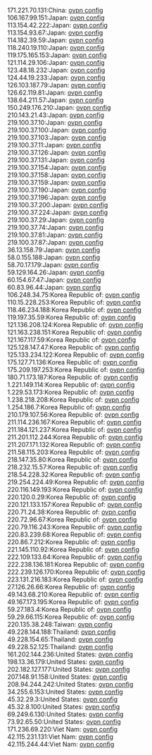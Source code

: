 171.221.70.131:China: [ovpn config](vpn/171_221_70_131.ovpn)  
106.167.99.151:Japan: [ovpn config](vpn/106_167_99_151.ovpn)  
113.154.42.222:Japan: [ovpn config](vpn/113_154_42_222.ovpn)  
113.154.93.67:Japan: [ovpn config](vpn/113_154_93_67.ovpn)  
114.182.39.59:Japan: [ovpn config](vpn/114_182_39_59.ovpn)  
118.240.19.110:Japan: [ovpn config](vpn/118_240_19_110.ovpn)  
119.175.165.153:Japan: [ovpn config](vpn/119_175_165_153.ovpn)  
121.114.29.106:Japan: [ovpn config](vpn/121_114_29_106.ovpn)  
123.48.18.232:Japan: [ovpn config](vpn/123_48_18_232.ovpn)  
124.44.19.233:Japan: [ovpn config](vpn/124_44_19_233.ovpn)  
126.103.187.79:Japan: [ovpn config](vpn/126_103_187_79.ovpn)  
126.62.119.81:Japan: [ovpn config](vpn/126_62_119_81.ovpn)  
138.64.211.57:Japan: [ovpn config](vpn/138_64_211_57.ovpn)  
150.249.176.210:Japan: [ovpn config](vpn/150_249_176_210.ovpn)  
210.143.21.43:Japan: [ovpn config](vpn/210_143_21_43.ovpn)  
219.100.37.10:Japan: [ovpn config](vpn/219_100_37_10.ovpn)  
219.100.37.100:Japan: [ovpn config](vpn/219_100_37_100.ovpn)  
219.100.37.103:Japan: [ovpn config](vpn/219_100_37_103.ovpn)  
219.100.37.11:Japan: [ovpn config](vpn/219_100_37_11.ovpn)  
219.100.37.126:Japan: [ovpn config](vpn/219_100_37_126.ovpn)  
219.100.37.131:Japan: [ovpn config](vpn/219_100_37_131.ovpn)  
219.100.37.154:Japan: [ovpn config](vpn/219_100_37_154.ovpn)  
219.100.37.158:Japan: [ovpn config](vpn/219_100_37_158.ovpn)  
219.100.37.159:Japan: [ovpn config](vpn/219_100_37_159.ovpn)  
219.100.37.190:Japan: [ovpn config](vpn/219_100_37_190.ovpn)  
219.100.37.196:Japan: [ovpn config](vpn/219_100_37_196.ovpn)  
219.100.37.200:Japan: [ovpn config](vpn/219_100_37_200.ovpn)  
219.100.37.224:Japan: [ovpn config](vpn/219_100_37_224.ovpn)  
219.100.37.29:Japan: [ovpn config](vpn/219_100_37_29.ovpn)  
219.100.37.74:Japan: [ovpn config](vpn/219_100_37_74.ovpn)  
219.100.37.81:Japan: [ovpn config](vpn/219_100_37_81.ovpn)  
219.100.37.87:Japan: [ovpn config](vpn/219_100_37_87.ovpn)  
36.13.158.79:Japan: [ovpn config](vpn/36_13_158_79.ovpn)  
58.0.155.188:Japan: [ovpn config](vpn/58_0_155_188.ovpn)  
58.70.17.179:Japan: [ovpn config](vpn/58_70_17_179.ovpn)  
59.129.164.26:Japan: [ovpn config](vpn/59_129_164_26.ovpn)  
60.154.67.47:Japan: [ovpn config](vpn/60_154_67_47.ovpn)  
60.83.96.44:Japan: [ovpn config](vpn/60_83_96_44.ovpn)  
106.248.34.75:Korea Republic of: [ovpn config](vpn/106_248_34_75.ovpn)  
110.15.228.253:Korea Republic of: [ovpn config](vpn/110_15_228_253.ovpn)  
118.46.234.188:Korea Republic of: [ovpn config](vpn/118_46_234_188.ovpn)  
119.197.35.59:Korea Republic of: [ovpn config](vpn/119_197_35_59.ovpn)  
121.136.208.124:Korea Republic of: [ovpn config](vpn/121_136_208_124.ovpn)  
121.163.238.151:Korea Republic of: [ovpn config](vpn/121_163_238_151.ovpn)  
121.167.117.59:Korea Republic of: [ovpn config](vpn/121_167_117_59.ovpn)  
125.128.147.47:Korea Republic of: [ovpn config](vpn/125_128_147_47.ovpn)  
125.133.234.122:Korea Republic of: [ovpn config](vpn/125_133_234_122.ovpn)  
175.127.71.136:Korea Republic of: [ovpn config](vpn/175_127_71_136.ovpn)  
175.209.197.253:Korea Republic of: [ovpn config](vpn/175_209_197_253.ovpn)  
180.71.173.187:Korea Republic of: [ovpn config](vpn/180_71_173_187.ovpn)  
1.221.149.114:Korea Republic of: [ovpn config](vpn/1_221_149_114.ovpn)  
1.229.53.173:Korea Republic of: [ovpn config](vpn/1_229_53_173.ovpn)  
1.238.218.208:Korea Republic of: [ovpn config](vpn/1_238_218_208.ovpn)  
1.254.186.7:Korea Republic of: [ovpn config](vpn/1_254_186_7.ovpn)  
210.179.107.56:Korea Republic of: [ovpn config](vpn/210_179_107_56.ovpn)  
211.114.236.167:Korea Republic of: [ovpn config](vpn/211_114_236_167.ovpn)  
211.184.121.237:Korea Republic of: [ovpn config](vpn/211_184_121_237.ovpn)  
211.201.112.244:Korea Republic of: [ovpn config](vpn/211_201_112_244.ovpn)  
211.207.171.132:Korea Republic of: [ovpn config](vpn/211_207_171_132.ovpn)  
211.58.115.203:Korea Republic of: [ovpn config](vpn/211_58_115_203.ovpn)  
218.147.35.80:Korea Republic of: [ovpn config](vpn/218_147_35_80.ovpn)  
218.232.15.57:Korea Republic of: [ovpn config](vpn/218_232_15_57.ovpn)  
218.54.228.32:Korea Republic of: [ovpn config](vpn/218_54_228_32.ovpn)  
219.254.224.49:Korea Republic of: [ovpn config](vpn/219_254_224_49.ovpn)  
220.116.149.193:Korea Republic of: [ovpn config](vpn/220_116_149_193.ovpn)  
220.120.0.29:Korea Republic of: [ovpn config](vpn/220_120_0_29.ovpn)  
220.121.133.157:Korea Republic of: [ovpn config](vpn/220_121_133_157.ovpn)  
220.71.24.38:Korea Republic of: [ovpn config](vpn/220_71_24_38.ovpn)  
220.72.96.67:Korea Republic of: [ovpn config](vpn/220_72_96_67.ovpn)  
220.79.116.243:Korea Republic of: [ovpn config](vpn/220_79_116_243.ovpn)  
220.83.239.68:Korea Republic of: [ovpn config](vpn/220_83_239_68.ovpn)  
220.86.7.212:Korea Republic of: [ovpn config](vpn/220_86_7_212.ovpn)  
221.145.110.92:Korea Republic of: [ovpn config](vpn/221_145_110_92.ovpn)  
222.109.133.64:Korea Republic of: [ovpn config](vpn/222_109_133_64.ovpn)  
222.238.136.181:Korea Republic of: [ovpn config](vpn/222_238_136_181.ovpn)  
222.239.126.170:Korea Republic of: [ovpn config](vpn/222_239_126_170.ovpn)  
223.131.216.183:Korea Republic of: [ovpn config](vpn/223_131_216_183.ovpn)  
27.126.26.66:Korea Republic of: [ovpn config](vpn/27_126_26_66.ovpn)  
49.143.68.210:Korea Republic of: [ovpn config](vpn/49_143_68_210.ovpn)  
49.167.173.195:Korea Republic of: [ovpn config](vpn/49_167_173_195.ovpn)  
59.27.183.4:Korea Republic of: [ovpn config](vpn/59_27_183_4.ovpn)  
59.29.66.115:Korea Republic of: [ovpn config](vpn/59_29_66_115.ovpn)  
220.135.38.248:Taiwan: [ovpn config](vpn/220_135_38_248.ovpn)  
49.228.144.188:Thailand: [ovpn config](vpn/49_228_144_188.ovpn)  
49.228.154.65:Thailand: [ovpn config](vpn/49_228_154_65.ovpn)  
49.228.52.125:Thailand: [ovpn config](vpn/49_228_52_125.ovpn)  
161.202.144.236:United States: [ovpn config](vpn/161_202_144_236.ovpn)  
198.13.36.179:United States: [ovpn config](vpn/198_13_36_179.ovpn)  
202.182.127.177:United States: [ovpn config](vpn/202_182_127_177.ovpn)  
207.148.91.158:United States: [ovpn config](vpn/207_148_91_158.ovpn)  
208.94.244.242:United States: [ovpn config](vpn/208_94_244_242.ovpn)  
34.255.6.153:United States: [ovpn config](vpn/34_255_6_153.ovpn)  
45.32.29.3:United States: [ovpn config](vpn/45_32_29_3.ovpn)  
45.32.8.100:United States: [ovpn config](vpn/45_32_8_100.ovpn)  
69.249.6.130:United States: [ovpn config](vpn/69_249_6_130.ovpn)  
73.92.65.50:United States: [ovpn config](vpn/73_92_65_50.ovpn)  
171.236.69.220:Viet Nam: [ovpn config](vpn/171_236_69_220.ovpn)  
42.115.231.131:Viet Nam: [ovpn config](vpn/42_115_231_131.ovpn)  
42.115.244.44:Viet Nam: [ovpn config](vpn/42_115_244_44.ovpn)  
